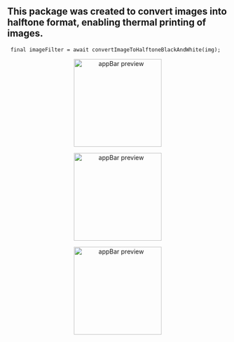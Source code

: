 ## This package was created to convert images into halftone format, enabling thermal printing of images.


````
 final imageFilter = await convertImageToHalftoneBlackAndWhite(img);
````
<p align="center"><img src="https://github.com/user-attachments/assets/8c1c8319-faca-452a-9187-b81c4cf90eda" alt="appBar preview" width="200"></p>


<p align="center"><img src="https://github.com/user-attachments/assets/5287d70c-af20-4ab8-9931-2204978c05f1" alt="appBar preview" width="200"></p>



<p align="center"><img src="https://github.com/user-attachments/assets/a8952e4e-6743-4453-913f-2a34bbb0cc0a" alt="appBar preview" width="200"></p>

 
